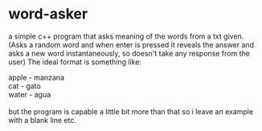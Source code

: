 # word-asker

a simple c++ program that asks meaning of the words from a txt given. (Asks a random word and when enter is pressed it reveals the answer and asks a new word instantaneously, so doesn't take any response from the user) The ideal format is something like:

apple - manzana\
cat - gato\
water - agua\
\
but the program is capable a little bit more than that so i leave an example with a blank line etc.

